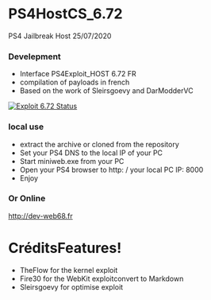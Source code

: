 # PS4HostCS_6.72
PS4 Jailbreak Host 25/07/2020

### Develepment
  - Interface PS4Exploit_HOST 6.72 FR
  - compilation of payloads in french
  - Based on the work of Sleirsgoevy and DarModderVC

[![Exploit 6.72 Status](https://travis-ci.org/joemccann/dillinger.svg?branch=master)](https://travis-ci.org/joemccann/dillinger)

### local use 
  - extract the archive or cloned from the repository
  - Set your PS4 DNS to the local IP of your PC
  - Start miniweb.exe from your PC
  - Open your PS4 browser to http: / your local PC IP: 8000
  - Enjoy
  ### Or Online
  http://dev-web68.fr

# CréditsFeatures!
  - TheFlow for the kernel exploit
  - Fire30 for the WebKit exploitconvert to Markdown
  - Sleirsgoevy for optimise exploit